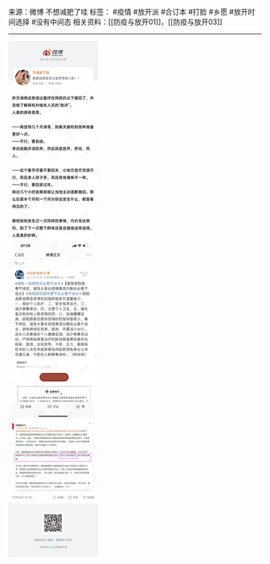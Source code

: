 来源：微博 不想减肥了哇
标签： #疫情 #放开派 #合订本 #打脸 #乡愿 #放开时间选择 #没有中间态
相关资料：[[防疫与放开01]]，[[防疫与放开03]]
***
![](https://raw.githubusercontent.com/bluntvoice/mypic/main/4854817095418899.jpg)